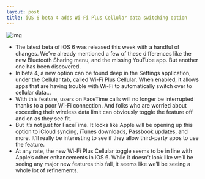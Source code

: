 ```yaml
---
layout: post
title: iOS 6 beta 4 adds Wi-Fi Plus Cellular data switching option
---
```

![img](http://media.idownloadblog.com/wp-content/uploads/2012/08/wifi-plus-cellular.jpg)
* The latest beta of iOS 6 was released this week with a handful of changes. We’ve already mentioned a few of these differences like the new Bluetooth Sharing menu, and the missing YouTube app. But another one has been discovered.
* In beta 4, a new option can be found deep in the Settings application, under the Cellular tab, called Wi-Fi Plus Cellular. When enabled, it allows apps that are having trouble with Wi-Fi to automatically switch over to cellular data…
* With this feature, users on FaceTime calls will no longer be interrupted thanks to a poor Wi-Fi connection. And folks who are worried about exceeding their wireless data limit can obviously toggle the feature off and on as they see fit.
* But it’s not just for FaceTime. It looks like Apple will be opening up this option to iCloud syncing, iTunes downloads, Passbook updates, and more. It’ll really be interesting to see if they allow third-party apps to use the feature.
* At any rate, the new Wi-Fi Plus Cellular toggle seems to be in line with Apple’s other enhancements in iOS 6. While it doesn’t look like we’ll be seeing any major new features this fall, it seems like we’ll be seeing a whole lot of refinements.

